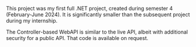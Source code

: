 This project was my first full .NET project, created during semester 4 (February-June 2024). It is significantly smaller than the subsequent project during my internship. 

The Controller-based WebAPI is similar to the live API, albeit with additional security for a public API. That code is available on request.
